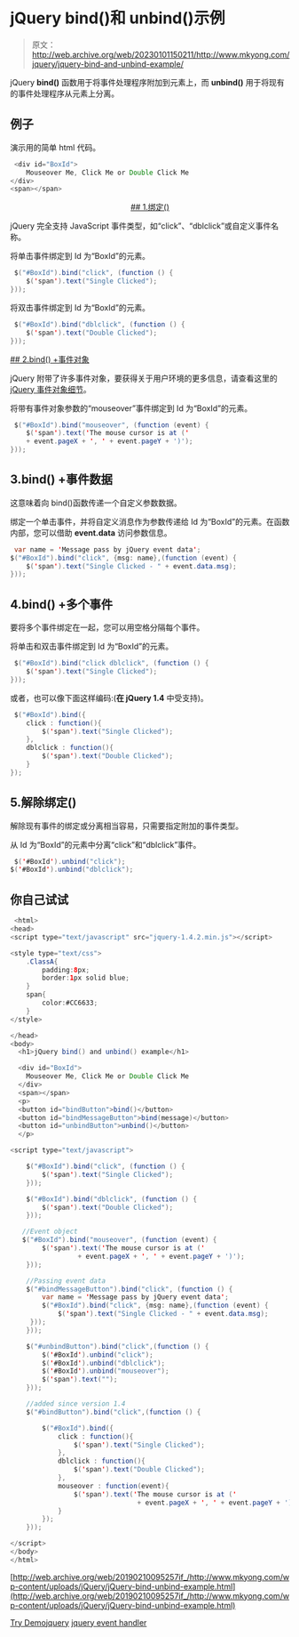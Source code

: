 # jQuery bind()和 unbind()示例

> 原文：<http://web.archive.org/web/20230101150211/http://www.mkyong.com/jquery/jquery-bind-and-unbind-example/>

jQuery **bind()** 函数用于将事件处理程序附加到元素上，而 **unbind()** 用于将现有的事件处理程序从元素上分离。

## 例子

演示用的简单 html 代码。

```java
 <div id="BoxId">
	Mouseover Me, Click Me or Double Click Me
</div>
<span></span> 
```

 <ins class="adsbygoogle" style="display:block; text-align:center;" data-ad-format="fluid" data-ad-layout="in-article" data-ad-client="ca-pub-2836379775501347" data-ad-slot="6894224149">## 1.绑定()

jQuery 完全支持 JavaScript 事件类型，如“click”、“dblclick”或自定义事件名称。

将单击事件绑定到 Id 为“BoxId”的元素。

```java
 $("#BoxId").bind("click", (function () {
	$('span').text("Single Clicked");
})); 
```

将双击事件绑定到 Id 为“BoxId”的元素。

```java
 $("#BoxId").bind("dblclick", (function () {
	$('span').text("Double Clicked");
})); 
```

 <ins class="adsbygoogle" style="display:block" data-ad-client="ca-pub-2836379775501347" data-ad-slot="8821506761" data-ad-format="auto" data-ad-region="mkyongregion">## 2.bind() +事件对象

jQuery 附带了许多事件对象，要获得关于用户环境的更多信息，请查看这里的 [jQuery 事件对象细节](http://web.archive.org/web/20190210095257/http://api.jquery.com/category/events/event-object/)。

将带有事件对象参数的“mouseover”事件绑定到 Id 为“BoxId”的元素。

```java
 $("#BoxId").bind("mouseover", (function (event) {
	$('span').text('The mouse cursor is at ('
	+ event.pageX + ', ' + event.pageY + ')');
})); 
```

## 3.bind() +事件数据

这意味着向 bind()函数传递一个自定义参数数据。

绑定一个单击事件，并将自定义消息作为参数传递给 Id 为“BoxId”的元素。在函数内部，您可以借助 **event.data** 访问参数信息。

```java
 var name = 'Message pass by jQuery event data';
$("#BoxId").bind("click", {msg: name},(function (event) {
	$('span').text("Single Clicked - " + event.data.msg);
})); 
```

## 4.bind() +多个事件

要将多个事件绑定在一起，您可以用空格分隔每个事件。

将单击和双击事件绑定到 Id 为“BoxId”的元素。

```java
 $("#BoxId").bind("click dblclick", (function () {
	$('span').text("Single Clicked");
})); 
```

或者，也可以像下面这样编码:(**在 jQuery 1.4** 中受支持)。

```java
 $("#BoxId").bind({
	click : function(){
		$('span').text("Single Clicked");
	},
	dblclick : function(){
		$('span').text("Double Clicked");
	}
}); 
```

## 5.解除绑定()

解除现有事件的绑定或分离相当容易，只需要指定附加的事件类型。

从 Id 为“BoxId”的元素中分离“click”和“dblclick”事件。

```java
 $('#BoxId').unbind("click");
$('#BoxId').unbind("dblclick"); 
```

## 你自己试试

```java
 <html>
<head>
<script type="text/javascript" src="jquery-1.4.2.min.js"></script>

<style type="text/css">
	.ClassA{
		padding:8px;
		border:1px solid blue;
	}
	span{
		color:#CC6633;
	}
</style>

</head>
<body>
  <h1>jQuery bind() and unbind() example</h1>

  <div id="BoxId">
	Mouseover Me, Click Me or Double Click Me
  </div>
  <span></span>
  <p>
  <button id="bindButton">bind()</button>
  <button id="bindMessageButton">bind(message)</button>
  <button id="unbindButton">unbind()</button>
  </p>

<script type="text/javascript">

    $("#BoxId").bind("click", (function () {
		$('span').text("Single Clicked");
    }));

    $("#BoxId").bind("dblclick", (function () {
		$('span').text("Double Clicked");
    }));

   //Event object
   $("#BoxId").bind("mouseover", (function (event) {
		$('span').text('The mouse cursor is at ('
                 + event.pageX + ', ' + event.pageY + ')');
    }));

    //Passing event data
    $("#bindMessageButton").bind("click", (function () {
		var name = 'Message pass by jQuery event data';
		$("#BoxId").bind("click", {msg: name},(function (event) {
			$('span').text("Single Clicked - " + event.data.msg);
     }));
    }));

    $("#unbindButton").bind("click",(function () {
		$('#BoxId').unbind("click");
		$('#BoxId').unbind("dblclick");
		$('#BoxId').unbind("mouseover");
		$('span').text("");
    }));

    //added since version 1.4
    $("#bindButton").bind("click",(function () {

		$("#BoxId").bind({
			click : function(){
				$('span').text("Single Clicked");
			},
			dblclick : function(){
				$('span').text("Double Clicked");
			},
			mouseover : function(event){
				$('span').text('The mouse cursor is at ('
                                + event.pageX + ', ' + event.pageY + ')');
			}
		});
    }));

</script>
</body>
</html> 
```

[http://web.archive.org/web/20190210095257if_/http://www.mkyong.com/wp-content/uploads/jQuery/jQuery-bind-unbind-example.html](http://web.archive.org/web/20190210095257if_/http://www.mkyong.com/wp-content/uploads/jQuery/jQuery-bind-unbind-example.html)

[Try Demo](http://web.archive.org/web/20190210095257/http://www.mkyong.com/wp-content/uploads/jQuery/jQuery-bind-unbind-example.html)[jquery](http://web.archive.org/web/20190210095257/http://www.mkyong.com/tag/jquery/) [jquery event handler](http://web.archive.org/web/20190210095257/http://www.mkyong.com/tag/jquery-event-handler/)







